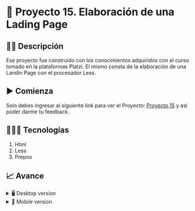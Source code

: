 # 📝 Proyecto 15. Elaboración de una Lading Page


## ✍🏻 Descripción 
Ese proyecto fue construido con los conocimientos adquiridos con el curso tomado en la plataformas Platzi. El mismo consta de la elaboración de una Landin Page con el procesador Less. 

## ▶️ Comienza
Solo debes ingresar al siguiente link para ver el Proyecto: [Proyecto 15](https://diegudeveloper.github.io/Proyecto16-Lading-Pages/) y así poder darme tu feedback.

## 👨🏻‍💻 Tecnologías
1. Html
2. Less
3. Prepos

## 📈 Avance
<details>
    <summary>🖥 Desktop version</summary>

![](https://github.com/diegudeveloper/Proyecto15-less/blob/gh-pages/images/less.png)

</details>

<details>
    <summary>📱 Mobile version</summary>
    
![]()

</details>